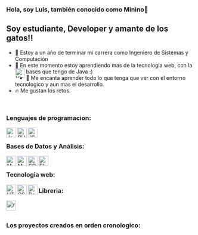 ### Hola, soy Luis, también conocido como Minino👋

## Soy estudiante, Developer y amante de los gatos!!

- 🚀 Estoy a un año de terminar mi carrera como Ingeniero de Sistemas y Computación
- 🚀 En este momento estoy aprendiendo mas de la tecnologia web, con la bases que tengo de Java :) [<img align="left" alt="Visual Studio Code" width="26px" src="https://media.discordapp.net/attachments/784925532973695018/800116664091541565/java.png?width=839&height=559" />][web]
- 🚀 Me encanta aprender todo lo que tenga que ver con el entorno tecnologico y aun mas el desarrollo.
- 🔥 Me gustan los retos.

<br />

### Lenguajes de programacion:

[<img align="left" alt="Java" width="26px" src="https://media.discordapp.net/attachments/784925532973695018/800116664091541565/java.png?width=839&height=559" />][web]
[<img align="left" alt="PHP" width="26px" src="https://media.discordapp.net/attachments/784925532973695018/800122564419649536/php.png?width=1035&height=559" />][web]
[<img align="left" alt="JS" width="26px" src="https://media.discordapp.net/attachments/784925532973695018/800122558170529832/js.png?width=488&height=559" />][web]

<br />

### Bases de Datos y Análisis:

[<img align="left" alt="MYSQL" width="26px" src="https://media.discordapp.net/attachments/784925532973695018/800122563073671188/mysql.png?width=559&height=559" />][web]
[<img align="left" alt="MYSQL" width="26px" src="https://media.discordapp.net/attachments/784925532973695018/800125215618236466/firebase.png?width=559&height=559" />][web]
[<img align="left" alt="SQSERVER" width="26px" src="https://media.discordapp.net/attachments/784925532973695018/800122568199634976/sqlserver.png?width=730&height=559" />][web]
[<img align="left" alt="BI" width="26px" src="https://media.discordapp.net/attachments/784925532973695018/800122570476879882/bi.png?width=559&height=559" />][web]

<br />

### Tecnologia web:

[<img align="left" alt="HTML5" width="26px" src="https://media.discordapp.net/attachments/784925532973695018/800120524696715304/html5.png" />][web]
[<img align="left" alt="CSS3" width="26px" src="https://media.discordapp.net/attachments/784925532973695018/800122575472689172/css3.png?width=473&height=559" />][web]
[<img align="left" alt="Bootstrap" width="26px" src="https://media.discordapp.net/attachments/784925532973695018/800122572443615232/bootstrap.png?width=666&height=559" />][web]

### Libreria:

[<img align="left" alt="reactjs" width="26px" src="https://media.discordapp.net/attachments/784925532973695018/800125055556255784/react-js.png?width=371&height=559" />][web]

<br />
<br />

### Los proyectos creados en orden cronologico:

[web]: https://hackluis.wordpress.com/
